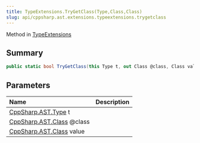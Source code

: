 ```yaml
---
title: TypeExtensions.TryGetClass(Type,Class,Class)
slug: api/cppsharp.ast.extensions.typeextensions.trygetclass
---
```

Method in [TypeExtensions](/api/cppsharp/ast/extensions/typeextensions)

## Summary



```csharp
public static bool TryGetClass(this Type t, out Class @class, Class value = null)
```

## Parameters

|Name|Description|
|:---|:---|
|[CppSharp.AST.Type](/api/cppsharp/ast/type) t||
|[CppSharp.AST.Class](/api/cppsharp/ast/class) @class||
|[CppSharp.AST.Class](/api/cppsharp/ast/class) value||

